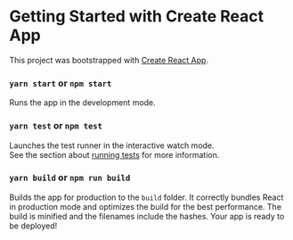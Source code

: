# Getting Started with Create React App
This project was bootstrapped with [Create React App](https://github.com/facebook/create-react-app).


### `yarn start` or `npm start`
Runs the app in the development mode. 


### `yarn test` or `npm test`
Launches the test runner in the interactive watch mode.\
See the section about [running tests](https://facebook.github.io/create-react-app/docs/running-tests) for more information.

### `yarn build` or `npm run build`
Builds the app for production to the `build` folder.
It correctly bundles React in production mode and optimizes the build for the best performance.
The build is minified and the filenames include the hashes.
Your app is ready to be deployed!


